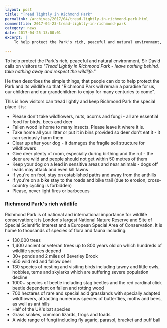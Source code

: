 ```yaml
---
layout: post
title: "Tread lightly in Richmond Park"
permalink: /archives/2017/04/tread-lightly-in-richmond-park.html
commentfile: 2017-04-23-tread-lightly-in-richmond-park
category: news
date: 2017-04-25 13:00:01
excerpt: |
    To help protect the Park's rich, peaceful and natural environment, Sir David calls on visitors to "Tread Lightly in Richmond Park - leave nothing behind, take nothing away and respect the wildlife.

---
```


To help protect the Park's rich, peaceful and natural environment, Sir David calls on visitors to <em>"Tread Lightly in Richmond Park - leave nothing behind, take nothing away and respect the wildlife."</em>

He then describes the simple things, that people can do to help protect the Park and its wildlife so that "Richmond Park will remain a paradise for us, our children and our grandchildren to enjoy for many centuries to come".

This is how visitors can tread lightly and keep Richmond Park the special place it is:

-   Please don't take wildflowers, nuts, acorns and fungi - all are essential food for birds, bees and deer
-   Fallen wood is home to many insects. Please leave it where it is.
-   Take home all your litter or put it in bins provided so deer don't eat it - it can seriously harm them
-   Clear up after your dog - it damages the fragile soil structure for wildflowers
-   Give deer plenty of room, especially during birthing and the rut - the deer are wild and people should not get within 50 metres of them
-   Keep your dog on a lead in sensitive areas and near animals - dogs off leads may attack and even kill fawns
-   If you're on foot, stay on established paths and away from the anthills
-   If you're on a bike stay to the roads and bike trail (due to erosion, cross-country cycling is forbidden)
-   Please, never light fires or barbecues

### Richmond Park's rich wildlife

Richmond Park is of national and international importance for wildlife conservation; it is London's largest National Nature Reserve and Site of Special Scientific Interest and a European Special Area of Conservation. It is home to thousands of species of flora and fauna including:

-   130,000 trees
-   1,400 ancient or veteran trees up to 800 years old on which hundreds of wildlife species depend
-   30+ ponds and 2 miles of Beverley Brook
-   650 wild red and fallow deer
-   130 species of nesting and visiting birds including tawny and little owls, hobbies, terns and skylarks which are suffering severe population decline
-   1000+ species of beetle including stag beetles and the red cardinal click beetle dependent on fallen and rotting wood
-   700 hectares of rare and special acid grasslands with specially adapted wildflowers, attracting numerous species of butterflies, moths and bees, as well as ant hills
-   Half of the UK's bat species
-   Grass snakes, common lizards, frogs and toads
-   A wide range of fungi including fly agaric, parasol, bracket and puff ball
